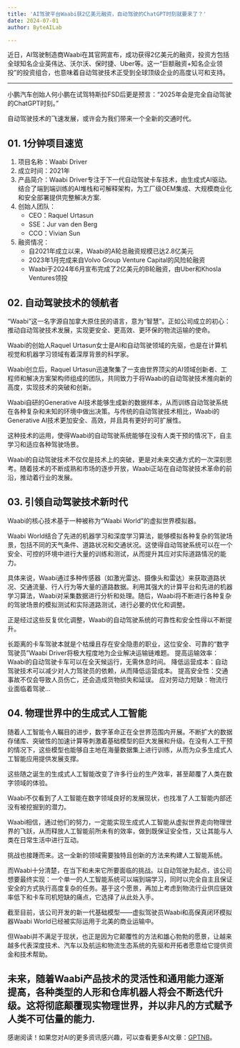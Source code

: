 ```yaml
---
title: 'AI驾驶平台Waabi获2亿美元融资，自动驾驶的ChatGPT时刻就要来了？'
date: 2024-07-01
author: ByteAILab

---
```


近日，AI驾驶制造商Waabi在其官网宣布，成功获得2亿美元的融资，投资方包括全球知名企业英伟达、沃尔沃、保时捷、Uber等。这一“巨额融资+知名企业领投”的投资组合，也意味着自动驾驶技术正受到全球顶级企业的高度认可和支持。

---


小鹏汽车创始人何小鹏在试驾特斯拉FSD后更是预言：“2025年会是完全自动驾驶的ChatGPT时刻。”

自动驾驶技术的飞速发展，或许会为我们带来一个全新的交通时代。

## 01. 1分钟项目速览

1. 项目名称：Waabi Driver
2. 成立时间：2021年
3. 产品简介：Waabi Driver专注于下一代自动驾驶卡车技术，由生成式AI驱动。结合了端到端训练的AI堆栈和可解释架构，为工厂级OEM集成、大规模商业化和安全部署提供完整解决方案.
4. 创始人团队：
   - CEO：Raquel Urtasun
   - SSE：Jur van den Berg
   - CCO：Vivian Sun
5. 融资情况：
   - 自2021年成立以来，Waabi的A轮总融资规模已达2.8亿美元
   - 2023年1月完成来自Volvo Group Venture Capital的风险轮融资
   - Waabi于2024年6月宣布完成了2亿美元的B轮融资，由Uber和Khosla Ventures领投

## 02. 自动驾驶技术的领航者

“Waabi”这一名字源自加拿大原住民的语言，意为“智慧”。正如公司成立的初心：推动自动驾驶技术发展，实现更安全、更高效、更环保的物流运输的使命。

Waabi的创始人Raquel Urtasun女士是AI和自动驾驶领域的先驱，也是在计算机视觉和机器学习领域有着深厚背景的科学家。

Waabi创立后，Raquel Urtasun迅速聚集了一支由世界顶尖的AI领域创新者、工程师和解决方案架构师组成的团队，共同致力于将Waabi的自动驾驶技术推向新的高度，实现技术的突破和创新。

Waabi自研的Generative AI技术能够生成新的数据样本，从而训练自动驾驶系统在各种复杂和未知的环境中做出决策。与传统的自动驾驶技术相比，Waabi的Generative AI技术更加安全、高效，并且具有更好的可扩展性。

这种技术的运用，使得Waabi的自动驾驶系统能够在没有人类干预的情况下，自主学习和适应各种驾驶场景。

Waabi的自动驾驶技术不仅仅是技术上的突破，更是对未来交通方式的一次深刻思考。随着技术的不断成熟和市场的逐步开放，Waabi正站在自动驾驶技术革命的前沿，推动着行业的发展。

## 03. 引领自动驾驶技术新时代

Waabi的核心技术基于一种被称为“Waabi World”的虚拟世界模拟器。

Waabi World结合了先进的机器学习和深度学习算法，能够模拟各种复杂的驾驶场景，包括不同的天气条件、道路状况和交通状况。这使得自动驾驶系统可以在一个安全、可控的环境中进行大量的训练和测试，从而提升其应对实际道路情况的能力。

具体来说，Waabi通过多种传感器（如激光雷达、摄像头和雷达）来获取道路状况、交通流量、行人行为等大量的道路数据。利用其强大的计算平台和先进的机器学习算法，Waabi对采集数据进行分析和处理。随后，Waabi将不断进行各种复杂的驾驶场景的模拟测试和实际道路测试，进行必要的优化和调整。

正是经过这些反复优化调整，Waabi的自动驾驶系统的可靠性和安全性得以不断提升。

长距离的卡车驾驶本就是个枯燥且存在安全隐患的职业，这位安全、可靠的“数字驾驶员”Waabi Driver将极大程度地为企业解决运输链难题。
提高运输效率：Waabi的自动驾驶卡车可以在全天候运行，无需休息时间。
降低运营成本：自动驾驶技术可以减少对人力驾驶员的依赖，从而降低运营成本。
提高安全性：交通事故不仅会导致人员伤亡，还会造成货物损失和延误。
应对劳动力短缺：物流行业面临着驾驶...

## 04. 物理世界中的生成式人工智能

随着人工智能令人瞩目的进步，数字革命正在全世界范围内开展。不断扩大的数据存储库、突破性的加速计算等刺激着基础模型的巨大发展和升级。在没有人工干预的情况下，这些模型也能够自主地在海量数据集上进行训练，从而为众多生成式人工智能应用提供发展支撑。

这些随之诞生的生成式人工智能改变了许多行业的生产效率，甚至颠覆了人类在数字领域的体验。

Waabi不仅看到了人工智能在数字领域良好的发展现状，也找准了人工智能内部还没有被挖掘到的潜力。

Waabi相信，通过他们的努力，一定能实现生成式人工智能从虚拟世界走向物理世界的飞跃，从而释放人工智能前所未有的效率，做到既保证安全性，又让其能与人类在日常生活中进行互动。

挑战也接踵而来。这一全新的领域需要独特且创新的方法来构建人工智能系统。

而Waabi十分清楚，在当下和未来它所要面临的挑战。以自动驾驶为起点，该公司想要最终实现：一个单一的人工智能系统可以端到端学习，同时以完全自主且保证安全的方式执行高度复杂的任务。基于这个愿景，再加上考虑到物流行业供应链效率低下和卡车司机短缺的痛点，它选择了从此处入手。

截至目前，该公司开发的新一代基础模型——虚拟驾驶员Waabi和高保真闭环模拟器Waabi World已经被实际运用于北美的商业运输中。

但Waabi并不满足于现状，也正是因为它颠覆性的方法和雄心勃勃的愿景，让越来越多代表深度技术、汽车以及航运和物流生态系统的先驱和开拓者愿意给它提供资金和技术帮助。

未来，随着Waabi产品技术的灵活性和通用能力逐渐提高，各种类型的人形和仓库机器人将会不断迭代升级。这将彻底颠覆现实物理世界，并以非凡的方式赋予人类不可估量的能力.
---
感谢阅读！如果您对AI的更多资讯感兴趣，可以查看更多AI文章：[GPTNB](https://gptnb.com)。